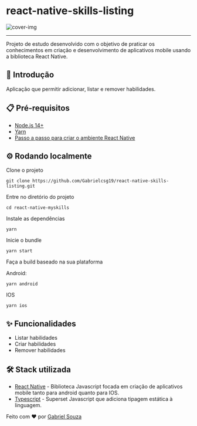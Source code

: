 
# react-native-skills-listing
![cover-img](https://user-images.githubusercontent.com/54643425/200448553-9574bd6d-beef-4f3f-959a-9ea1b5e766bb.png)

---
Projeto de estudo desenvolvido com o objetivo de praticar os conhecimentos em criação e desenvolvimento de aplicativos mobile usando a biblioteca React Native.
## 🚀 Introdução

Aplicação que permitir adicionar, listar e remover habilidades.
## :clipboard: Pré-requisitos

- [Node.js 14+](https://nodejs.org/en/download/)
- [Yarn](https://yarnpkg.com/getting-started/install)
- [Passo a passo para criar o ambiente React Native](https://react-native.rocketseat.dev/)

## :gear: Rodando localmente

Clone o projeto

```
git clone https://github.com/Gabrielcsg19/react-native-skills-listing.git
```

Entre no diretório do projeto

```
cd react-native-myskills
```

Instale as dependências

```
yarn
```

Inicie o bundle

```
yarn start
```

Faça a build baseado na sua plataforma

Android:
```
yarn android
```
IOS
```
yarn ios
```
## :sparkles: Funcionalidades

- Listar habilidades
- Criar habilidades
- Remover habilidades
## :hammer_and_wrench: Stack utilizada

- [React Native](https://reactnative.dev/) - Biblioteca Javascript focada em criação de aplicativos mobile tanto para android quanto para IOS.
- [Typescript](https://www.typescriptlang.org/) - Superset Javascript que adiciona tipagem estática à linguagem.

Feito com :heart: por [Gabriel Souza](https://github.com/Gabrielcsg19)
